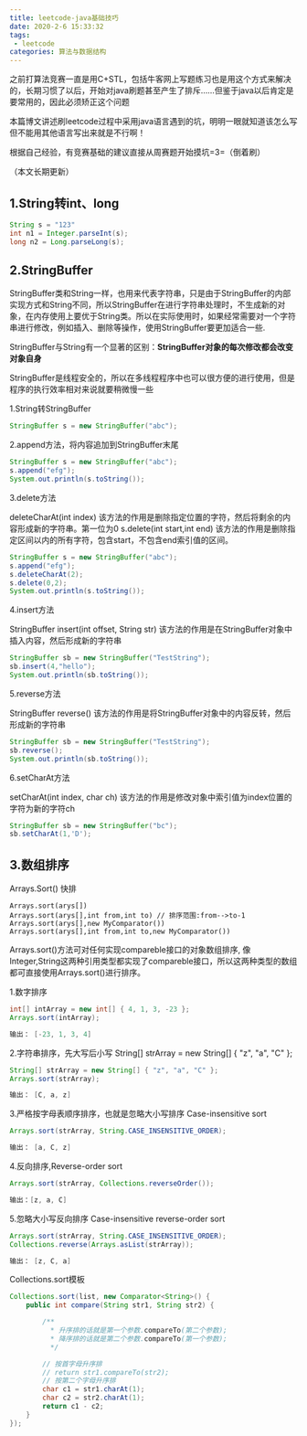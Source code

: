 ```yaml
---
title: leetcode-java基础技巧
date: 2020-2-6 15:33:32
tags:
 - leetcode
categories: 算法与数据结构
---
```


之前打算法竞赛一直是用C+STL，包括牛客网上写题练习也是用这个方式来解决的，长期习惯了以后，开始对java刷题甚至产生了排斥……但鉴于java以后肯定是要常用的，因此必须矫正这个问题

本篇博文讲述刷leetcode过程中采用java语言遇到的坑，明明一眼就知道该怎么写但不能用其他语言写出来就是不行啊！

根据自己经验，有竞赛基础的建议直接从周赛题开始摸坑=3=（倒着刷）

（本文长期更新）



## 1.String转int、long

```java
String s = "123"
int n1 = Integer.parseInt(s);
long n2 = Long.parseLong(s); 
```



## 2.StringBuffer

StringBuffer类和String一样，也用来代表字符串，只是由于StringBuffer的内部实现方式和String不同，所以StringBuffer在进行字符串处理时，不生成新的对象，在内存使用上要优于String类。所以在实际使用时，如果经常需要对一个字符串进行修改，例如插入、删除等操作，使用StringBuffer要更加适合一些.

StringBuffer与String有一个显著的区别：**StringBuffer对象的每次修改都会改变对象自身**

StringBuffer是线程安全的，所以在多线程程序中也可以很方便的进行使用，但是程序的执行效率相对来说就要稍微慢一些



1.String转StringBuffer

```java
StringBuffer s = new StringBuffer("abc");
```

2.append方法，将内容追加到StringBuffer末尾

```java
StringBuffer s = new StringBuffer("abc");
s.append("efg");
System.out.println(s.toString());
```

3.delete方法

deleteCharAt(int index)
该方法的作用是删除指定位置的字符，然后将剩余的内容形成新的字符串。第一位为0
s.delete(int start,int end)
该方法的作用是删除指定区间以内的所有字符，包含start，不包含end索引值的区间。

```java
StringBuffer s = new StringBuffer("abc");
s.append("efg");
s.deleteCharAt(2);
s.delete(0,2);
System.out.println(s.toString());
```

4.insert方法

StringBuffer insert(int offset, String str)
该方法的作用是在StringBuffer对象中插入内容，然后形成新的字符串

```java
StringBuffer sb = new StringBuffer("TestString");
sb.insert(4,"hello");
System.out.println(sb.toString());
```

5.reverse方法

StringBuffer reverse()
该方法的作用是将StringBuffer对象中的内容反转，然后形成新的字符串

```java
StringBuffer sb = new StringBuffer("TestString");
sb.reverse();
System.out.println(sb.toString());
```

6.setCharAt方法

setCharAt(int index, char ch)
该方法的作用是修改对象中索引值为index位置的字符为新的字符ch

```java
StringBuffer sb = new StringBuffer("bc");
sb.setCharAt(1,'D');
```



## 3.数组排序

Arrays.Sort() 快排

```
Arrays.sort(arys[])
Arrays.sort(arys[],int from,int to) // 排序范围:from-->to-1
Arrays.sort(arys[],new MyComparator())
Arrays.sort(arys[],int from,int to,new MyComparator())
```

Arrays.sort()方法可对任何实现compareble接口的对象数组排序, 像Integer,String这两种引用类型都实现了compareble接口，所以这两种类型的数组都可直接使用Arrays.sort()进行排序。



1.数字排序

```java
int[] intArray = new int[] { 4, 1, 3, -23 };
Arrays.sort(intArray);

输出： [-23, 1, 3, 4]
```



2.字符串排序，先大写后小写 String[] strArray = new String[] { "z", "a", "C" };

```java
String[] strArray = new String[] { "z", "a", "C" };
Arrays.sort(strArray);

输出： [C, a, z]
```



3.严格按字母表顺序排序，也就是忽略大小写排序 Case-insensitive sort

```java
Arrays.sort(strArray, String.CASE_INSENSITIVE_ORDER);

输出： [a, C, z]
```



4.反向排序,Reverse-order sort

```java
Arrays.sort(strArray, Collections.reverseOrder());

输出：[z, a, C]
```



5.忽略大小写反向排序 Case-insensitive reverse-order sort

```java
Arrays.sort(strArray, String.CASE_INSENSITIVE_ORDER);
Collections.reverse(Arrays.asList(strArray));

输出： [z, C, a]
```



Collections.sort模板

```java
Collections.sort(list, new Comparator<String>() {
    public int compare(String str1, String str2) {

        /**
　　　　　　* 升序排的话就是第一个参数.compareTo(第二个参数);
　　　　　　* 降序排的话就是第二个参数.compareTo(第一个参数);
　　　　　　*/

        // 按首字母升序排
        // return str1.compareTo(str2);
        // 按第二个字母升序排
        char c1 = str1.charAt(1);
        char c2 = str2.charAt(1);
        return c1 - c2;
    }
});
```





